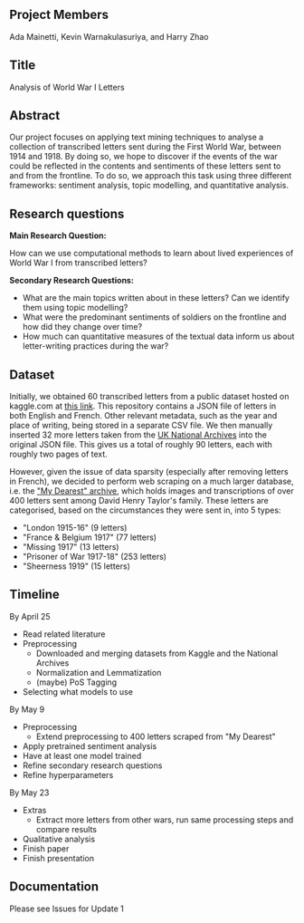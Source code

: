 ## Project Members
Ada Mainetti, Kevin Warnakulasuriya, and Harry Zhao
## Title
Analysis of World War I Letters
## Abstract
Our project focuses on applying text mining techniques to analyse a collection of transcribed letters sent during the First World War, between 1914 and 1918. By doing so, we hope to discover if the events of the war could be reflected in the contents and sentiments of these letters sent to and from the frontline. To do so, we approach this task using three different frameworks: sentiment analysis, topic modelling, and quantitative analysis.

## Research questions
**Main Research Question:**

How can we use computational methods to learn about lived experiences of World War I from transcribed letters?

**Secondary Research Questions:**

- What are the main topics written about in these letters? Can we identify them using topic modelling?
- What were the predominant sentiments of soldiers on the frontline and how did they change over time?
- How much can quantitative measures of the textual data inform us about letter-writing practices during the war?

## Dataset
Initially, we obtained 60 transcribed letters from a public dataset hosted on kaggle.com at [this link](https://www.kaggle.com/datasets/anthaus/world-war-i-letters). This repository contains a JSON file of letters in both English and French. Other relevant metadata, such as the year and place of writing, being stored in a separate CSV file. We then manually inserted 32 more letters taken from the [UK National Archives](https://www.nationalarchives.gov.uk/education/resources/letters-first-world-war-1915) into the original JSON file. This gives us a total of roughly 90 letters, each with roughly two pages of text.

However, given the issue of data sparsity (especially after removing letters in French), we decided to perform web scraping on a much larger database, i.e. the ["My Dearest" archive](https://www.ww1-letters.com/), which holds images and transcriptions of over 400 letters sent among David Henry Taylor's family. These letters are categorised, based on the circumstances they were sent in, into 5 types:

- "London 1915-16" (9 letters)
- "France & Belgium 1917" (77 letters)
- "Missing 1917" (13 letters)
- "Prisoner of War 1917-18" (253 letters)
- "Sheerness 1919" (15 letters)

## Timeline
By April 25
- Read related literature
- Preprocessing
    - Downloaded and merging datasets from Kaggle and the National Archives
    - Normalization and Lemmatization
    - (maybe) PoS Tagging
- Selecting what models to use

By May 9
- Preprocessing
    - Extend preprocessing to 400 letters scraped from "My Dearest"
- Apply pretrained sentiment analysis
- Have at least one model trained
- Refine secondary research questions
- Refine hyperparameters

By May 23
- Extras
    - Extract more letters from other wars, run same processing steps and compare results
- Qualitative analysis
- Finish paper
- Finish presentation

## Documentation

Please see Issues for Update 1